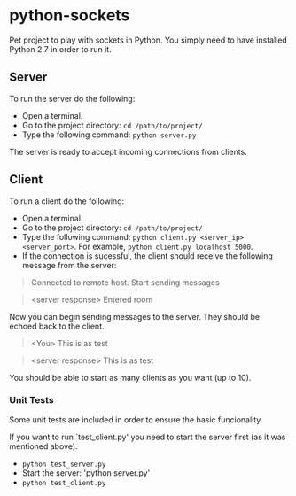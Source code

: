 # python-sockets
Pet project to play with sockets in Python.
You simply need to have installed Python 2.7 in order to run it.

## Server

To run the server do the following:

- Open a terminal.
- Go to the project directory: `cd /path/to/project/`
- Type the following command: `python server.py`

The server is ready to accept incoming connections from clients.

## Client

To run a client do the following:

- Open a terminal.
- Go to the project directory: `cd /path/to/project/`
- Type the following command: `python client.py <server_ip> <server_port>`. For example, `python client.py localhost 5000`.
- If the connection is sucessful, the client should receive the following message from the server: 

> Connected to remote host. Start sending messages

> \<server response> Entered room

Now you can begin sending messages to the server. They should be echoed back to the client.

> \<You> This is as test

> \<server response> This is as test

You should be able to start as many clients as you want (up to 10).

### Unit Tests

Some unit tests are included in order to ensure the basic funcionality.

If you want to run `test_client.py' you need to start the server first (as it was mentioned above).

- `python test_server.py`
- Start the server: 'python server.py'
- `python test_client.py` 